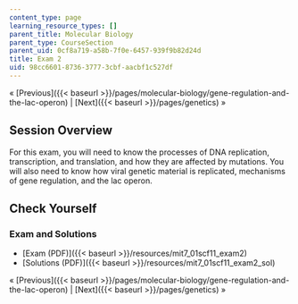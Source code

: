 ```yaml
---
content_type: page
learning_resource_types: []
parent_title: Molecular Biology
parent_type: CourseSection
parent_uid: 0cf8a719-a58b-7f0e-6457-939f9b82d24d
title: Exam 2
uid: 98cc6601-8736-3777-3cbf-aacbf1c527df
---
```


« [Previous]({{< baseurl >}}/pages/molecular-biology/gene-regulation-and-the-lac-operon) | [Next]({{< baseurl >}}/pages/genetics) »

Session Overview
----------------

For this exam, you will need to know the processes of DNA replication, transcription, and translation, and how they are affected by mutations. You will also need to know how viral genetic material is replicated, mechanisms of gene regulation, and the lac operon.

Check Yourself
--------------

### Exam and Solutions

*   [Exam (PDF)]({{< baseurl >}}/resources/mit7_01scf11_exam2)
*   [Solutions (PDF)]({{< baseurl >}}/resources/mit7_01scf11_exam2_sol)

« [Previous]({{< baseurl >}}/pages/molecular-biology/gene-regulation-and-the-lac-operon) | [Next]({{< baseurl >}}/pages/genetics) »